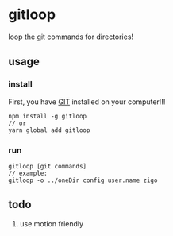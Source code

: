 # gitloop
loop the git commands for directories!
## usage
### install
First, you have [GIT](https://git-scm.com/) installed on your computer!!!
```
npm install -g gitloop
// or
yarn global add gitloop
```
### run
```
gitloop [git commands]
// example:
gitloop -o ../oneDir config user.name zigo
```
## todo
1. use motion friendly
<!-- 2. --help -->